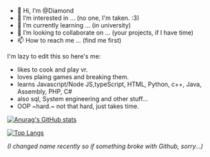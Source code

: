 - 👋 Hi, I’m @Diamond
- 👀 I’m interested in ... (no one, I'm taken. :3) 
- 🌱 I’m currently learning ... (in university) 
- 💞️ I’m looking to collaborate on ...  (your projects, if I have time) 
- 📫 How to reach me ... (find me first) 

<!---
DiamondPRO02/DiamondPRO02 is a ✨ special ✨ repository because its `README.md` (this file) appears on your GitHub profile.
You can click the Preview link to take a look at your changes.
--->

I'm lazy to edit this so here's me:
- likes to cook and play vr.
- loves plaing games and breaking them.
- learns Javascript/Node JS,typeScript, HTML, Python, c++, Java, Assembly, PHP, C#
- also sql, System engineering and other stuff...
- OOP ~hard.~ not that hard, just takes time.

[![Anurag's GitHub stats](https://github-readme-stats.vercel.app/api?username=DiamondCoder02&show_icons=true&theme=aura)](https://github.com/anuraghazra/github-readme-stats)

[![Top Langs](https://github-readme-stats.vercel.app/api/top-langs/?username=DiamondCoder02&layout=compact&hide=assembly&theme=aura&langs_count=6)](https://github.com/anuraghazra/github-readme-stats)

*(I changed name recently so if something broke with Github, sorry...)*
